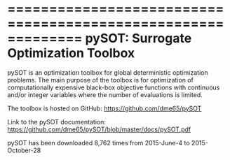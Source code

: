 =============================================================
pySOT: Surrogate Optimization Toolbox
=============================================================

pySOT is an optimization toolbox for global deterministic optimization problems.
The main purpose of the toolbox is for optimization of computationally expensive
black-box objective functions with continuous and/or integer variables where the
number of evaluations is limited.

The toolbox is hosted on GitHub: https://github.com/dme65/pySOT

Link to the pySOT documentation: https://github.com/dme65/pySOT/blob/master/docs/pySOT.pdf

pySOT has been downloaded 8,762 times from 2015-June-4 to 2015-October-28